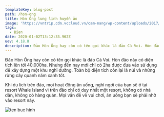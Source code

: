 ```yaml
---
templateKey: blog-post
path: /hon-ong
title: Hòn Ông lung linh huyền ảo
image: 'https://vntrip.cdn.vccloud.vn/cam-nang/wp-content/uploads/2017/12/dep-vntrip-e1513305682498.jpg' 
tags:
  - Bien
date: 2020-01-02T13:12:33.962Z
uev: 4.18.8
description: Đảo Hòn Ông hay còn có tên gọi khác là đảo Cá Voi. Hòn đảo này có diện tích lên tới 40.000ha.
---
```


Đảo Hòn Ông hay còn có tên gọi khác là đảo Cá Voi. Hòn đảo này có diện tích lên tới 40.000ha. Nhưng đến nay mới chỉ có 2ha được đưa vào sử dụng để xây dựng một khu nghỉ dưỡng. Toàn bộ diện tích còn lại là núi và những rừng cây quanh năm xanh tốt. 

Khi du lịch trên đảo, mọi hoạt động ăn uống, nghỉ ngơi của bạn sẽ ở tại resort Whale Island vì trên đảo chỉ có duy nhất một resort, không có nhà dân, không có hàng quán. Mọi vấn đề về vui chơi, ăn uống bạn sẽ phải nhờ vào resort này.

![ten buc hinh](https://vntrip.cdn.vccloud.vn/cam-nang/wp-content/uploads/2017/12/anh-vntrip-e1513306177185.jpg "ten buc hinh")

